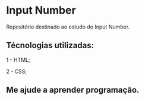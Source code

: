 # Input Number

Repositório destinado ao estudo do Input Number.

## Técnologias utilizadas:

1 - HTML;

2 - CSS;

## Me ajude a aprender programação.
